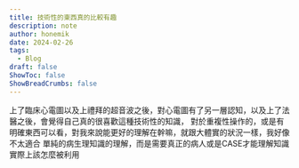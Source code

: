 ```yaml
---
title: 技術性的東西真的比較有趣
description: note
author: honemik
date: 2024-02-26
tags:
  - Blog
draft: false
ShowToc: false
ShowBreadCrumbs: false
---
```


上了臨床心電圖以及上禮拜的超音波之後，對心電圖有了另一層認知，以及上了法醫之後，會覺得自己真的很喜歡這種技術性的知識，
對於重複性操作的，或是有明確東西可以看，對我來說能更好的理解在幹嘛，就跟大體實的狀況一樣，我好像不太適合
單純的病生理知識的理解，而是需要真正的病人或是CASE才能理解知識實際上該怎麼被利用